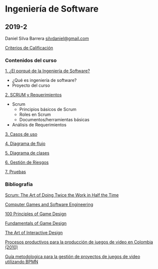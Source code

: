 # Ingeniería de Software
## 2019-2

Daniel Silva Barrera
silvdaniel@gmail.com

[Criterios de Calificación](https://github.com/daniels13ca/Ing_Software/blob/master/Calificaciones.md)

### Contenidos del curso

[1. ¿El porqué de la Ingeniería de Software?](https://github.com/daniels13ca/Ing_Software/blob/master/Presentaciones/%5BIngSoft%5D%20Clase%201.pdf)
* ¿Qué es ingeniería de software?
* Proyecto del curso  

[2. SCRUM y Requerimientos](https://github.com/daniels13ca/Ing_Software/blob/master/SCRUMyRequerimientos.md)
* Scrum
  * Principios básicos de Scrum
  * Roles en Scrum
  * Documentos/herramientas básicas
* Análisis de Requerimientos

[3. Casos de uso](https://github.com/daniels13ca/Ing_Software/blob/master/CasosdeUso.md)

[4. Diagrama de flujo](https://github.com/daniels13ca/Ing_Software)

[5. Diagrama de clases](https://github.com/daniels13ca/Ing_Software)

[6. Gestión de Riesgos](https://github.com/daniels13ca/Ing_Software)

[7. Pruebas](https://github.com/daniels13ca/Ing_Software)

### Bibliografía

[Scrum: The Art of Doing Twice the Work in Half the Time](https://www.amazon.com/Scrum-Doing-Twice-Work-Half/dp/038534645X/ref=sr_1_1?keywords=scrum&qid=1565702428&s=gateway&sr=8-1)

[Computer Games and Software Engineering](https://www.amazon.com/Computer-Software-Engineering-Innovations-Development/dp/1482226685)

[100 Principles of Game Design](https://www.amazon.com/100-Principles-Game-Design-DESPAIN-ebook/dp/B00AU3JUFI/ref=sr_1_1?crid=2A82TH21SO40J&keywords=100+principles+of+game+design&qid=1565702230&s=gateway&sprefix=100+princi%2Caps%2C215&sr=8-1)

[Fundamentals of Game Design](https://www.amazon.com/Fundamentals-Game-Design-Ernest-Adams/dp/0321929675/ref=sr_1_1?crid=1XW40DMOR9Q54&keywords=fundamentals+of+game+design+3rd+edition&qid=1565702321&s=gateway&sprefix=fundaments+of+game+des%2Caps%2C211&sr=8-1)

[The Art of Interactive Design](https://www.amazon.com/Art-Interactive-Design-Euphonious-Illuminating/dp/1886411840/ref=sr_1_1?crid=12YOO9484H4VO&keywords=the+art+of+interactive+design&qid=1565702361&s=gateway&sprefix=the+art+of+interactive+%2Caps%2C200&sr=8-1)

[Procesos productivos para la producción de juegos de video en Colombia (2010)](https://github.com/daniels13ca/Ing_Software/blob/master/Bibliograf%C3%ADa/ArticuloCCC.pdf)

[Guía metodologica para la gestión de proyectos de juegos de video utilizando BPMN](https://github.com/daniels13ca/Ing_Software/blob/master/Bibliograf%C3%ADa/GuiaMetodologica.pdf)

